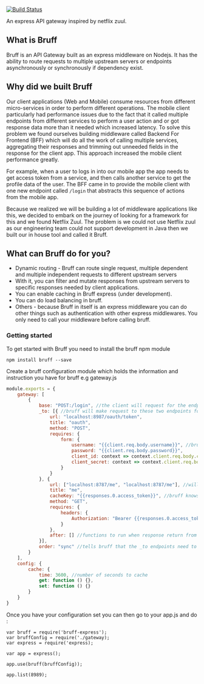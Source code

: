 [![Build Status](https://travis-ci.org/darilldrems/bruff-express.svg?branch=master)](https://travis-ci.org/darilldrems/bruff-express)

An express API gateway inspired by netflix zuul.

## What is Bruff

Bruff is an API Gateway built as an express middleware on Nodejs. It has the ability to route requests to multiple upstream servers or endpoints asynchronously or synchronously if dependency exist.

## Why did we built Bruff

Our client applications (Web and Mobile) consume resources from different micro-services in order to perform
different operations. The mobile client particularly had performance issues due to the fact that it called multiple
endpoints from different services to perform a user action and or got response data more than it needed which increased
latency. To solve this problem we found ourselves building middleware called Backend For Frontend (BFF) which will
do all the work of calling multiple services, aggregating their responses and trimming out unneeded fields in the response
for the client app. This approach increased the mobile client performance greatly.

For example, when a user to logs in into our mobile app the app needs to get access token from a service, and then calls another service to get the profile data of the user. The BFF came in to provide the mobile client with one new endpoint called `/login` that abstracts this sequence of actions from the mobile app.

Because we realized we will be building a lot of middleware applications like this, we decided to embark on the journey
of looking for a framework for this and we found Netflix Zuul. The problem is we could not use Netflix zuul as
our engineering team could not support development in Java then we built our in house tool and called it Bruff.

## What can Bruff do for you?
+ Dynamic routing - Bruff can route single request, multiple dependent and multiple independent requests to different upstream servers
+ With it, you can filter and mutate responses from upstream servers to specific responses needed by client applications.
+ You can enable caching in Bruff express (under development).
+ You can do load balancing in bruff.
+ Others - because Bruff in itself is an express middleware you can do other things such as authentication with
other express middlewares. You only need to call your middleware before calling bruff.

### Getting started
To get started with Bruff you need to install the bruff npm module
```
npm install bruff --save
```

Create a bruff configuration module which holds the information and instruction you have for bruff e.g gateway.js

```Javascript
module.exports = {
    gateway: [
        {
            base: "POST:/login", //the client will request for the endpoint
            _to: [{ //bruff will make request to these two endpoints for you
                url: "localhost:8987/oauth/token",
                title: "oauth",
                method: "POST",
                requires: {
                    form: {
                        username: "{{client.req.body.username}}", //bruff knows to use username from the client request
                        password: "{{client.req.body.password}}",
                        client_id: context => context.client.req.body.clientId,
                        client_secret: context => context.client.req.body.clientSecret
                    }
                }
            }, {
                url: ["localhost:8787/me", "localhost:8787/me"], //will select only one
                title: "me",
                cacheKey: "{{responses.0.access_token}}", //bruff knows to cache the response of this endpoint with access token from the response of the endpoint above
                method: "GET",
                requires: {
                    headers: {
                        Authorization: "Bearer {{responses.0.access_token}}" //bruff knows to send the request with header set to access token from response of the request above
                    }
                },
                after: [] //functions to run when response return from upstream server
            }],
            order: "sync" //tells bruff that the _to endpoints need to happen one after the other because the last one neeeds the response from the first one
        }
    ],
    config: {
        cache: {
            time: 3600, //number of seconds to cache
            get: function () {},
            set: function () {}
        }
    }
}
```
Once you have your configuration set you can then go to your app.js and do :
```
var bruff = require('bruff-express');
var bruffConfig = require('./gateway);
var express = require('express);

var app = express();

app.use(bruff(bruffConfig));

app.list(8989);
```
